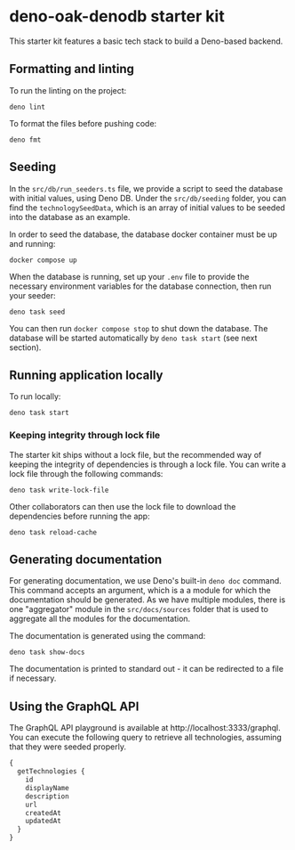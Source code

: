 # deno-oak-denodb starter kit

This starter kit features a basic tech stack to build a Deno-based backend.

## Formatting and linting

To run the linting on the project:

```shell
deno lint
```

To format the files before pushing code:

```shell
deno fmt
```

## Seeding

In the `src/db/run_seeders.ts` file, we provide a script to seed the database with initial values, using Deno DB. Under the `src/db/seeding` folder, you can find the `technologySeedData`, which is an array of initial values to be seeded into the database as an example.

In order to seed the database, the database docker container must be up and running:

```shell
docker compose up
```

When the database is running, set up your `.env` file to provide the necessary environment variables for the database connection, then run your seeder:

```shell
deno task seed
```

You can then run `docker compose stop` to shut down the database. The database will be started automatically by `deno task start` (see next section).

## Running application locally

To run locally:

```shell
deno task start
```

### Keeping integrity through lock file

The starter kit ships without a lock file, but the recommended way of keeping the integrity of dependencies is through a lock file. You can write a lock file through the following commands:

```shell
deno task write-lock-file
```

Other collaborators can then use the lock file to download the dependencies before running the app:

```shell
deno task reload-cache
```

## Generating documentation

For generating documentation, we use Deno's built-in `deno doc` command. This command accepts an argument, which is a a module for which the documentation should be generated. As we have multiple modules, there is one "aggregator" module in the `src/docs/sources` folder that is used to aggregate all the modules for the documentation.

The documentation is generated using the command:

```shell
deno task show-docs
```

The documentation is printed to standard out - it can be redirected to a file if necessary.

## Using the GraphQL API

The GraphQL API playground is available at http://localhost:3333/graphql. You can execute the following query to retrieve all technologies, assuming that they were seeded properly.

```graphql
{
  getTechnologies {
    id
    displayName
    description
    url
    createdAt
    updatedAt
  }
}
```

